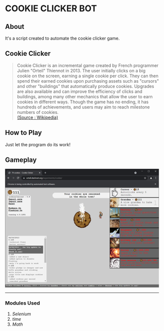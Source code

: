 # COOKIE CLICKER BOT

## About
It's a script created to automate the cookie clicker game. 

## Cookie Clicker 
> Cookie Clicker is an incremental game created by French programmer Julien "Orteil" Thiennot in 2013. The user initially clicks on a big cookie on the screen, earning a single cookie per click.
> They can then spend their earned cookies upon purchasing assets such as "cursors" and other "buildings" that automatically produce cookies. 
> Upgrades are also available and can improve the efficiency of clicks and buildings, among many other mechanics that allow the user to earn cookies in different ways.
> Though the game has no ending, it has hundreds of achievements, and users may aim to reach milestone numbers of cookies.           
> <a href ='https://en.wikipedia.org/wiki/Cookie_Clicker'>(Source : Wikipedia)</a>
## How to Play
Just let the program do its work!

## Gameplay 
<img src="cookie.png">

***

### Modules Used
1. _Selenium_
2. _time_ 
3. _Math_ 


 

